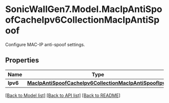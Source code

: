 # SonicWallGen7.Model.MacIpAntiSpoofCacheIpv6CollectionMacIpAntiSpoof
Configure MAC-IP anti-spoof settings.

## Properties

Name | Type | Description | Notes
------------ | ------------- | ------------- | -------------
**Ipv6** | [**MacIpAntiSpoofCacheIpv6CollectionMacIpAntiSpoofIpv6**](MacIpAntiSpoofCacheIpv6CollectionMacIpAntiSpoofIpv6.md) |  | [optional] 

[[Back to Model list]](../README.md#documentation-for-models) [[Back to API list]](../README.md#documentation-for-api-endpoints) [[Back to README]](../README.md)

